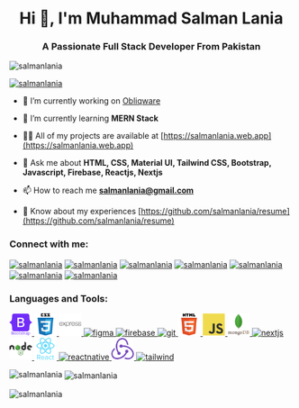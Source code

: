 <h1 align="center">Hi 👋, I'm Muhammad Salman Lania</h1>
<h3 align="center">A Passionate Full Stack Developer From Pakistan</h3>

<p align="left"> <img src="https://komarev.com/ghpvc/?username=salmanlania&label=Profile%20views&color=0e75b6&style=flat" alt="salmanlania" /> </p>

<p align="left"> <a href="https://github.com/ryo-ma/github-profile-trophy"><img src="https://github-profile-trophy.vercel.app/?username=salmanlania" alt="salmanlania" /></a> </p>



- 🔭 I’m currently working on [Obliqware](https://obliqware.pk/)

- 🌱 I’m currently learning **MERN Stack**

- 👨‍💻 All of my projects are available at [https://salmanlania.web.app](https://salmanlania.web.app)

- 💬 Ask me about **HTML, CSS, Material UI, Tailwind CSS, Bootstrap, Javascript, Firebase, Reactjs, Nextjs**

- 📫 How to reach me **salmanlania@gmail.com**

- 📄 Know about my experiences [https://github.com/salmanlania/resume](https://github.com/salmanlania/resume)

<h3 align="left">Connect with me:</h3>
<p align="left">
<a href="https://codepen.io/salmanlania" target="blank"><img align="center" src="https://raw.githubusercontent.com/rahuldkjain/github-profile-readme-generator/master/src/images/icons/Social/codepen.svg" alt="salmanlania" height="30" width="40" /></a>
<a href="https://linkedin.com/in/salmanlania" target="blank"><img align="center" src="https://raw.githubusercontent.com/rahuldkjain/github-profile-readme-generator/master/src/images/icons/Social/linked-in-alt.svg" alt="salmanlania" height="30" width="40" /></a>
<a href="https://codesandbox.com/salmanlania" target="blank"><img align="center" src="https://raw.githubusercontent.com/rahuldkjain/github-profile-readme-generator/master/src/images/icons/Social/codesandbox.svg" alt="salmanlania" height="30" width="40" /></a>
<a href="https://fb.com/salmanlania" target="blank"><img align="center" src="https://raw.githubusercontent.com/rahuldkjain/github-profile-readme-generator/master/src/images/icons/Social/facebook.svg" alt="salmanlania" height="30" width="40" /></a>
<a href="https://instagram.com/salmanlania" target="blank"><img align="center" src="https://raw.githubusercontent.com/rahuldkjain/github-profile-readme-generator/master/src/images/icons/Social/instagram.svg" alt="salmanlania" height="30" width="40" /></a>
<a href="https://www.youtube.com/@salmanlania" target="blank"><img align="center" src="https://raw.githubusercontent.com/rahuldkjain/github-profile-readme-generator/master/src/images/icons/Social/youtube.svg" alt="salmanlania" height="30" width="40" /></a>
<a href="https://www.fiverr.com/salmanlania" target="blank"><img align="center" src="https://raw.githubusercontent.com/rahuldkjain/github-profile-readme-generator/master/src/images/icons/Social/fiverr.svg" alt="salmanlania" height="30" width="40" /></a>
</p>

<h3 align="left">Languages and Tools:</h3>
<p align="left"> <a href="https://getbootstrap.com" target="_blank" rel="noreferrer"> <img src="https://raw.githubusercontent.com/devicons/devicon/master/icons/bootstrap/bootstrap-plain-wordmark.svg" alt="bootstrap" width="40" height="40"/> </a> <a href="https://www.w3schools.com/css/" target="_blank" rel="noreferrer"> <img src="https://raw.githubusercontent.com/devicons/devicon/master/icons/css3/css3-original-wordmark.svg" alt="css3" width="40" height="40"/> </a> <a href="https://expressjs.com" target="_blank" rel="noreferrer"> <img src="https://raw.githubusercontent.com/devicons/devicon/master/icons/express/express-original-wordmark.svg" alt="express" width="40" height="40"/> </a> <a href="https://www.figma.com/" target="_blank" rel="noreferrer"> <img src="https://www.vectorlogo.zone/logos/figma/figma-icon.svg" alt="figma" width="40" height="40"/> </a> <a href="https://firebase.google.com/" target="_blank" rel="noreferrer"> <img src="https://www.vectorlogo.zone/logos/firebase/firebase-icon.svg" alt="firebase" width="40" height="40"/> </a> <a href="https://git-scm.com/" target="_blank" rel="noreferrer"> <img src="https://www.vectorlogo.zone/logos/git-scm/git-scm-icon.svg" alt="git" width="40" height="40"/> </a> <a href="https://www.w3.org/html/" target="_blank" rel="noreferrer"> <img src="https://raw.githubusercontent.com/devicons/devicon/master/icons/html5/html5-original-wordmark.svg" alt="html5" width="40" height="40"/> </a> <a href="https://developer.mozilla.org/en-US/docs/Web/JavaScript" target="_blank" rel="noreferrer"> <img src="https://raw.githubusercontent.com/devicons/devicon/master/icons/javascript/javascript-original.svg" alt="javascript" width="40" height="40"/> </a> <a href="https://www.mongodb.com/" target="_blank" rel="noreferrer"> <img src="https://raw.githubusercontent.com/devicons/devicon/master/icons/mongodb/mongodb-original-wordmark.svg" alt="mongodb" width="40" height="40"/> </a> <a href="https://nextjs.org/" target="_blank" rel="noreferrer"> <img src="https://cdn.worldvectorlogo.com/logos/nextjs-2.svg" alt="nextjs" width="40" height="40"/> </a> <a href="https://nodejs.org" target="_blank" rel="noreferrer"> <img src="https://raw.githubusercontent.com/devicons/devicon/master/icons/nodejs/nodejs-original-wordmark.svg" alt="nodejs" width="40" height="40"/> </a> <a href="https://reactjs.org/" target="_blank" rel="noreferrer"> <img src="https://raw.githubusercontent.com/devicons/devicon/master/icons/react/react-original-wordmark.svg" alt="react" width="40" height="40"/> </a> <a href="https://reactnative.dev/" target="_blank" rel="noreferrer"> <img src="https://reactnative.dev/img/header_logo.svg" alt="reactnative" width="40" height="40"/> </a> <a href="https://redux.js.org" target="_blank" rel="noreferrer"> <img src="https://raw.githubusercontent.com/devicons/devicon/master/icons/redux/redux-original.svg" alt="redux" width="40" height="40"/> </a> <a href="https://tailwindcss.com/" target="_blank" rel="noreferrer"> <img src="https://www.vectorlogo.zone/logos/tailwindcss/tailwindcss-icon.svg" alt="tailwind" width="40" height="40"/> </a> </p>

<p><img align="left" src="https://github-readme-stats.vercel.app/api/top-langs?username=salmanlania&show_icons=true&locale=en&layout=compact" alt="salmanlania" /></p>

<p>&nbsp;<img align="center" src="https://github-readme-stats.vercel.app/api?username=salmanlania&show_icons=true&locale=en" alt="salmanlania" /></p>

<p><img align="center" src="https://github-readme-streak-stats.herokuapp.com/?user=salmanlania&" alt="salmanlania" /></p>
